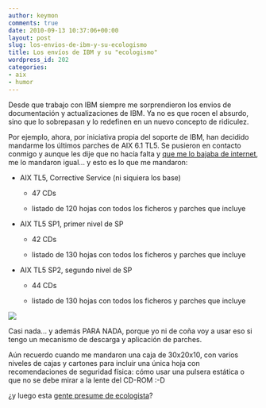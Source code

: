 ```yaml
---
author: keymon
comments: true
date: 2010-09-13 10:37:06+00:00
layout: post
slug: los-envios-de-ibm-y-su-ecologismo
title: Los envíos de IBM y su "ecologismo"
wordpress_id: 202
categories:
- aix
- humor
---
```


Desde que trabajo con IBM siempre me sorprendieron los envios de documentación y actualizaciones de IBM. Ya no es que rocen el absurdo, sino que lo sobrepasan y lo redefinen en un nuevo concepto de ridiculez.

Por ejemplo, ahora, por iniciativa propia del soporte de IBM, han decidido mandarme los últimos parches de AIX 6.1 TL5. Se pusieron en contacto conmigo y aunque les dije que no hacía falta y [que me lo bajaba de internet](https://www.ibm.com/developerworks/mydeveloperworks/blogs/aixpert/entry/aix_install_media_downloads_now_available10?lang=en), me lo mandaron igual... y esto es lo que me mandaron:



	
  * AIX TL5, Corrective Service (ni siquiera los base)

	
    * 47 CDs

	
    * listado de 120 hojas con todos los ficheros y parches que incluye




	
  * AIX TL5 SP1, primer nivel de SP

	
    * 42 CDs

	
    * listado de 130 hojas con todos los ficheros y parches que  incluye




	
  * AIX TL5 SP2, segundo nivel de SP

	
    * 44 CDs

	
    * listado de 130 hojas con todos los ficheros y  parches que  incluye





[![](http://keymon.files.wordpress.com/2010/09/cds_upgrade_aix.jpg)](http://keymon.files.wordpress.com/2010/09/cds_upgrade_aix.jpg)

Casi nada... y además PARA NADA, porque yo ni de coña voy a usar eso si tengo un mecanismo de descarga y aplicación de parches.

Aún recuerdo cuando me mandaron una caja de 30x20x10, con varios niveles de cajas y cartones para incluir una única hoja con recomendaciones de seguridad física: cómo usar una pulsera estática o que no se debe mirar a la lente del CD-ROM :-D

¿y luego esta [gente presume de ecologista](http://www.ibm.com/ibm/green/index.shtml)?
